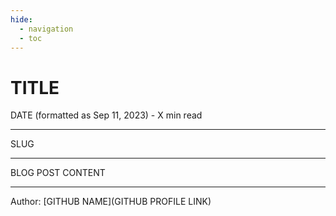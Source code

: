 ```yaml
---
hide:
  - navigation
  - toc
---
```


# TITLE

DATE (formatted as Sep 11, 2023) - X min read

---

SLUG

---

BLOG POST CONTENT

---
<!--- Optional sponsor plug

Do you like Deptrac and use it every day? [Consider supporting further development of Deptrac by sponsoring me on GitHub Sponsors](URL TO SPONSOR PAGE). I’d really appreciate it!

-->

Author: [GITHUB NAME](GITHUB PROFILE LINK)
